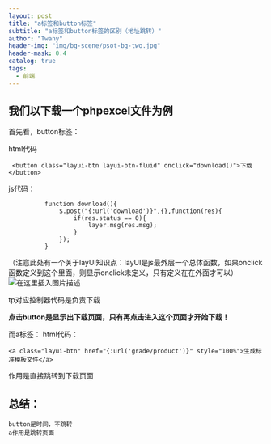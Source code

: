 ```yaml
---
layout: post
title: "a标签和button标签"
subtitle: "a标签和button标签的区别（地址跳转）"
author: "Twany"
header-img: "img/bg-scene/psot-bg-two.jpg"
header-mask: 0.4
catalog: true
tags:
  - 前端
---
```


## 我们以下载一个phpexcel文件为例
首先看，button标签：

html代码
```
 <button class="layui-btn layui-btn-fluid" onclick="download()">下载</button>
```
js代码：

```
		  function download(){
			  $.post("{:url('download')}",{},function(res){
				  if(res.status == 0){
					  layer.msg(res.msg); 
				  }
			  });
		  }
```
（注意此处有一个关于layUI知识点：layUI是js最外层一个总体函数，如果onclick函数定义到这个里面，则显示onclick未定义，只有定义在在外面才可以）
![在这里插入图片描述](https://img-blog.csdnimg.cn/20190117203832535.png?x-oss-process=image/watermark,type_ZmFuZ3poZW5naGVpdGk,shadow_10,text_aHR0cHM6Ly9ibG9nLmNzZG4ubmV0L3dlaXhpbl80MzIwMjM2NA==,size_16,color_FFFFFF,t_70)

tp对应控制器代码是负责下载

**点击button是显示出下载页面，只有再点击进入这个页面才开始下载！**

而a标签：
html代码：

```
<a class="layui-btn" href="{:url('grade/product')}" style="100%">生成标准模板文件</a>
```
作用是直接跳转到下载页面

## 总结：
	button是时间，不跳转
	a作用是跳转页面
